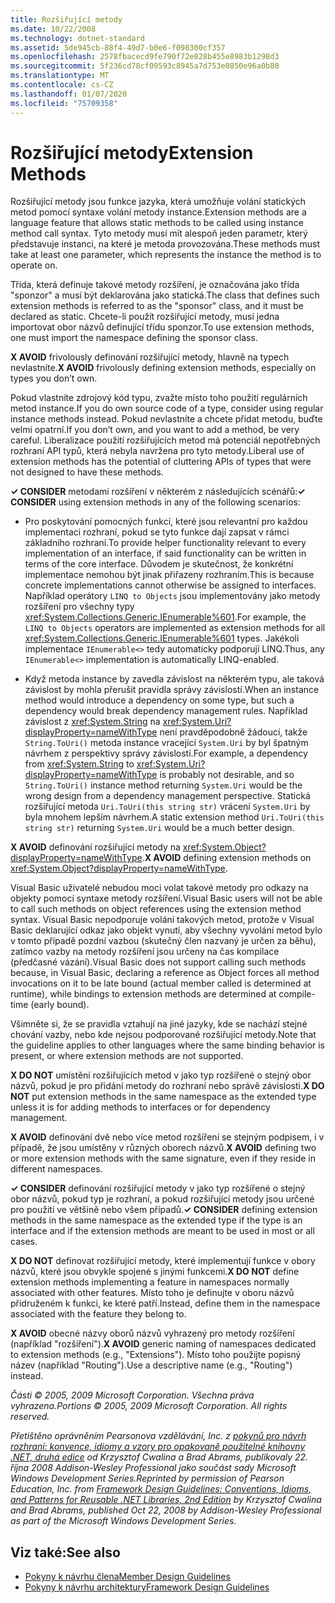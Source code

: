 ```yaml
---
title: Rozšiřující metody
ms.date: 10/22/2008
ms.technology: dotnet-standard
ms.assetid: 5de945cb-88f4-49d7-b0e6-f098300cf357
ms.openlocfilehash: 2578fbacecd9fe790f72e828b455e8983b1298d3
ms.sourcegitcommit: 5f236cd78cf09593c8945a7d753e0850e96a0b80
ms.translationtype: MT
ms.contentlocale: cs-CZ
ms.lasthandoff: 01/07/2020
ms.locfileid: "75709358"
---
```

# <a name="extension-methods"></a><span data-ttu-id="63454-102">Rozšiřující metody</span><span class="sxs-lookup"><span data-stu-id="63454-102">Extension Methods</span></span>
<span data-ttu-id="63454-103">Rozšiřující metody jsou funkce jazyka, která umožňuje volání statických metod pomocí syntaxe volání metody instance.</span><span class="sxs-lookup"><span data-stu-id="63454-103">Extension methods are a language feature that allows static methods to be called using instance method call syntax.</span></span> <span data-ttu-id="63454-104">Tyto metody musí mít alespoň jeden parametr, který představuje instanci, na které je metoda provozována.</span><span class="sxs-lookup"><span data-stu-id="63454-104">These methods must take at least one parameter, which represents the instance the method is to operate on.</span></span>  
  
 <span data-ttu-id="63454-105">Třída, která definuje takové metody rozšíření, je označována jako třída "sponzor" a musí být deklarována jako statická.</span><span class="sxs-lookup"><span data-stu-id="63454-105">The class that defines such extension methods is referred to as the "sponsor" class, and it must be declared as static.</span></span> <span data-ttu-id="63454-106">Chcete-li použít rozšiřující metody, musí jedna importovat obor názvů definující třídu sponzor.</span><span class="sxs-lookup"><span data-stu-id="63454-106">To use extension methods, one must import the namespace defining the sponsor class.</span></span>  
  
 <span data-ttu-id="63454-107">**X AVOID** frivolously definování rozšiřující metody, hlavně na typech nevlastníte.</span><span class="sxs-lookup"><span data-stu-id="63454-107">**X AVOID** frivolously defining extension methods, especially on types you don’t own.</span></span>  
  
 <span data-ttu-id="63454-108">Pokud vlastníte zdrojový kód typu, zvažte místo toho použití regulárních metod instance.</span><span class="sxs-lookup"><span data-stu-id="63454-108">If you do own source code of a type, consider using regular instance methods instead.</span></span> <span data-ttu-id="63454-109">Pokud nevlastníte a chcete přidat metodu, buďte velmi opatrní.</span><span class="sxs-lookup"><span data-stu-id="63454-109">If you don’t own, and you want to add a method, be very careful.</span></span> <span data-ttu-id="63454-110">Liberalizace použití rozšiřujících metod má potenciál nepotřebných rozhraní API typů, která nebyla navržena pro tyto metody.</span><span class="sxs-lookup"><span data-stu-id="63454-110">Liberal use of extension methods has the potential of cluttering APIs of types that were not designed to have these methods.</span></span>  
  
 <span data-ttu-id="63454-111">**✓ CONSIDER** metodami rozšíření v některém z následujících scénářů:</span><span class="sxs-lookup"><span data-stu-id="63454-111">**✓ CONSIDER** using extension methods in any of the following scenarios:</span></span>  
  
- <span data-ttu-id="63454-112">Pro poskytování pomocných funkcí, které jsou relevantní pro každou implementaci rozhraní, pokud se tyto funkce dají zapsat v rámci základního rozhraní.</span><span class="sxs-lookup"><span data-stu-id="63454-112">To provide helper functionality relevant to every implementation of an interface, if said functionality can be written in terms of the core interface.</span></span> <span data-ttu-id="63454-113">Důvodem je skutečnost, že konkrétní implementace nemohou být jinak přiřazeny rozhraním.</span><span class="sxs-lookup"><span data-stu-id="63454-113">This is because concrete implementations cannot otherwise be assigned to interfaces.</span></span> <span data-ttu-id="63454-114">Například operátory `LINQ to Objects` jsou implementovány jako metody rozšíření pro všechny typy <xref:System.Collections.Generic.IEnumerable%601>.</span><span class="sxs-lookup"><span data-stu-id="63454-114">For example, the `LINQ to Objects` operators are implemented as extension methods for all <xref:System.Collections.Generic.IEnumerable%601> types.</span></span> <span data-ttu-id="63454-115">Jakékoli implementace `IEnumerable<>` tedy automaticky podporují LINQ.</span><span class="sxs-lookup"><span data-stu-id="63454-115">Thus, any `IEnumerable<>` implementation is automatically LINQ-enabled.</span></span>  
  
- <span data-ttu-id="63454-116">Když metoda instance by zavedla závislost na některém typu, ale taková závislost by mohla přerušit pravidla správy závislostí.</span><span class="sxs-lookup"><span data-stu-id="63454-116">When an instance method would introduce a dependency on some type, but such a dependency would break dependency management rules.</span></span> <span data-ttu-id="63454-117">Například závislost z <xref:System.String> na <xref:System.Uri?displayProperty=nameWithType> není pravděpodobně žádoucí, takže `String.ToUri()` metoda instance vracející `System.Uri` by byl špatným návrhem z perspektivy správy závislostí.</span><span class="sxs-lookup"><span data-stu-id="63454-117">For example, a dependency from <xref:System.String> to <xref:System.Uri?displayProperty=nameWithType> is probably not desirable, and so `String.ToUri()` instance method returning `System.Uri` would be the wrong design from a dependency management perspective.</span></span> <span data-ttu-id="63454-118">Statická rozšiřující metoda `Uri.ToUri(this string str)` vrácení `System.Uri` by byla mnohem lepším návrhem.</span><span class="sxs-lookup"><span data-stu-id="63454-118">A static extension method `Uri.ToUri(this string str)` returning `System.Uri` would be a much better design.</span></span>  
  
 <span data-ttu-id="63454-119">**X AVOID** definování rozšiřující metody na <xref:System.Object?displayProperty=nameWithType>.</span><span class="sxs-lookup"><span data-stu-id="63454-119">**X AVOID** defining extension methods on <xref:System.Object?displayProperty=nameWithType>.</span></span>  
  
 <span data-ttu-id="63454-120">Visual Basic uživatelé nebudou moci volat takové metody pro odkazy na objekty pomocí syntaxe metody rozšíření.</span><span class="sxs-lookup"><span data-stu-id="63454-120">Visual Basic users will not be able to call such methods on object references using the extension method syntax.</span></span> <span data-ttu-id="63454-121">Visual Basic nepodporuje volání takových metod, protože v Visual Basic deklarující odkaz jako objekt vynutí, aby všechny vyvolání metod bylo v tomto případě pozdní vazbou (skutečný člen nazvaný je určen za běhu), zatímco vazby na metody rozšíření jsou určeny na čas kompilace (předčasné vázání).</span><span class="sxs-lookup"><span data-stu-id="63454-121">Visual Basic does not support calling such methods because, in Visual Basic, declaring a reference as Object forces all method invocations on it to be late bound (actual member called is determined at runtime), while bindings to extension methods are determined at compile-time (early bound).</span></span>  
  
 <span data-ttu-id="63454-122">Všimněte si, že se pravidla vztahují na jiné jazyky, kde se nachází stejné chování vazby, nebo kde nejsou podporované rozšiřující metody.</span><span class="sxs-lookup"><span data-stu-id="63454-122">Note that the guideline applies to other languages where the same binding behavior is present, or where extension methods are not supported.</span></span>  
  
 <span data-ttu-id="63454-123">**X DO NOT** umístění rozšiřujících metod v jako typ rozšířené o stejný obor názvů, pokud je pro přidání metody do rozhraní nebo správě závislosti.</span><span class="sxs-lookup"><span data-stu-id="63454-123">**X DO NOT** put extension methods in the same namespace as the extended type unless it is for adding methods to interfaces or for dependency management.</span></span>  
  
 <span data-ttu-id="63454-124">**X AVOID** definování dvě nebo více metod rozšíření se stejným podpisem, i v případě, že jsou umístěny v různých oborech názvů.</span><span class="sxs-lookup"><span data-stu-id="63454-124">**X AVOID** defining two or more extension methods with the same signature, even if they reside in different namespaces.</span></span>  
  
 <span data-ttu-id="63454-125">**✓ CONSIDER** definování rozšiřující metody v jako typ rozšířené o stejný obor názvů, pokud typ je rozhraní, a pokud rozšiřující metody jsou určené pro použití ve většině nebo všem případů.</span><span class="sxs-lookup"><span data-stu-id="63454-125">**✓ CONSIDER** defining extension methods in the same namespace as the extended type if the type is an interface and if the extension methods are meant to be used in most or all cases.</span></span>  
  
 <span data-ttu-id="63454-126">**X DO NOT** definovat rozšiřující metody, které implementují funkce v obory názvů, které jsou obvykle spojené s jinými funkcemi.</span><span class="sxs-lookup"><span data-stu-id="63454-126">**X DO NOT** define extension methods implementing a feature in namespaces normally associated with other features.</span></span> <span data-ttu-id="63454-127">Místo toho je definujte v oboru názvů přidruženém k funkci, ke které patří.</span><span class="sxs-lookup"><span data-stu-id="63454-127">Instead, define them in the namespace associated with the feature they belong to.</span></span>  
  
 <span data-ttu-id="63454-128">**X AVOID** obecné názvy oborů názvů vyhrazený pro metody rozšíření (například "rozšíření").</span><span class="sxs-lookup"><span data-stu-id="63454-128">**X AVOID** generic naming of namespaces dedicated to extension methods (e.g., "Extensions").</span></span> <span data-ttu-id="63454-129">Místo toho použijte popisný název (například "Routing").</span><span class="sxs-lookup"><span data-stu-id="63454-129">Use a descriptive name (e.g., "Routing") instead.</span></span>  
  
 <span data-ttu-id="63454-130">*Části © 2005, 2009 Microsoft Corporation. Všechna práva vyhrazena.*</span><span class="sxs-lookup"><span data-stu-id="63454-130">*Portions © 2005, 2009 Microsoft Corporation. All rights reserved.*</span></span>  
  
 <span data-ttu-id="63454-131">*Přetištěno oprávněním Pearsonova vzdělávání, Inc. z [pokynů pro návrh rozhraní: konvence, idiomy a vzory pro opakovaně použitelné knihovny .NET, druhá edice](https://www.informit.com/store/framework-design-guidelines-conventions-idioms-and-9780321545619) od Krzysztof Cwalina a Brad Abrams, publikovaly 22. října 2008 Addison-Wesley Professional jako součást sady Microsoft Windows Development Series.*</span><span class="sxs-lookup"><span data-stu-id="63454-131">*Reprinted by permission of Pearson Education, Inc. from [Framework Design Guidelines: Conventions, Idioms, and Patterns for Reusable .NET Libraries, 2nd Edition](https://www.informit.com/store/framework-design-guidelines-conventions-idioms-and-9780321545619) by Krzysztof Cwalina and Brad Abrams, published Oct 22, 2008 by Addison-Wesley Professional as part of the Microsoft Windows Development Series.*</span></span>  
  
## <a name="see-also"></a><span data-ttu-id="63454-132">Viz také:</span><span class="sxs-lookup"><span data-stu-id="63454-132">See also</span></span>

- [<span data-ttu-id="63454-133">Pokyny k návrhu člena</span><span class="sxs-lookup"><span data-stu-id="63454-133">Member Design Guidelines</span></span>](../../../docs/standard/design-guidelines/member.md)
- [<span data-ttu-id="63454-134">Pokyny k návrhu architektury</span><span class="sxs-lookup"><span data-stu-id="63454-134">Framework Design Guidelines</span></span>](../../../docs/standard/design-guidelines/index.md)
